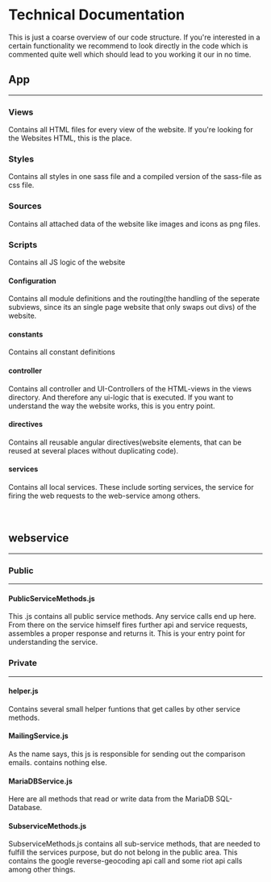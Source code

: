 # Technical Documentation

This is just a coarse overview of our code structure. If you're interested in a certain functionality
we recommend to look directly in the code which is commented quite well which
should lead to you working it our in no time.

## App
---
### Views
Contains all HTML files for every view of the website. If you're looking for the
Websites HTML, this is the place.
### Styles
Contains all styles in one sass file and a compiled version of the sass-file as css file.
### Sources
Contains all attached data of the website like images and icons as png files.
### Scripts
Contains all JS logic of the website
#### Configuration
Contains all module definitions and the routing(the handling of the seperate subviews, since its an single page website that only swaps out divs) of the website.
#### constants
Contains all constant definitions
#### controller
Contains all controller and UI-Controllers of the HTML-views in the views directory. And therefore any ui-logic that is executed. If you want to understand the way the website works, this is you entry point.
#### directives
Contains all reusable angular directives(website elements, that can be reused at several places without duplicating code).
#### services
Contains all local services. These include sorting services, the service for firing the web requests to the web-service among others.
<br> <br> <br>
## webservice
----
### Public
----
#### PublicServiceMethods.js
This .js contains all public service methods. Any service calls end up here.
From there on the service himself fires further api and service requests, assembles
a proper response and returns it. This is your entry point for understanding the service.
### Private
----
#### helper.js
Contains several small helper funtions that get calles by other service methods.
#### MailingService.js
As the name says, this js is responsible for sending out the comparison emails.
contains nothing else.
#### MariaDBService.js
Here are all methods that read or write data from the MariaDB SQL-Database.
#### SubserviceMethods.js
SubserviceMethods.js contains all sub-service methods, that are needed to fulfill
the services purpose, but do not belong in the public area. This contains the google
reverse-geocoding api call and some riot api calls among other things.
